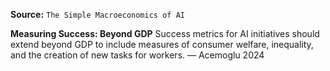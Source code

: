 **Source:** `The Simple Macroeconomics of AI`

**Measuring Success: Beyond GDP**
Success metrics for AI initiatives should extend beyond GDP to include measures of consumer welfare, inequality, and the creation of new tasks for workers. — Acemoglu 2024
